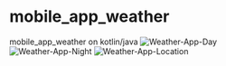 # mobile_app_weather
mobile_app_weather on kotlin/java
![Weather-App-Day](https://user-images.githubusercontent.com/61544738/210114859-a245d978-e1bd-4071-a50e-ad74060a14c0.jpg)
![Weather-App-Night](https://user-images.githubusercontent.com/61544738/210114861-6f995f18-951f-47a4-a981-22709cd0aebe.jpg)
![Weather-App-Location](https://user-images.githubusercontent.com/61544738/210114862-8626b546-806f-44b2-a06a-65aaa2c32ca3.jpg)

